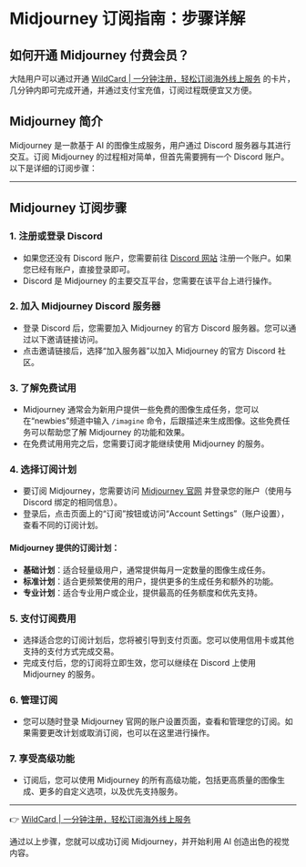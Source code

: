 # Midjourney 订阅指南：步骤详解

## 如何开通 Midjourney 付费会员？

大陆用户可以通过开通 [WildCard | 一分钟注册，轻松订阅海外线上服务](https://bbtdd.com/WildCard) 的卡片，几分钟内即可完成开通，并通过支付宝充值，订阅过程既便宜又方便。

## Midjourney 简介

Midjourney 是一款基于 AI 的图像生成服务，用户通过 Discord 服务器与其进行交互。订阅 Midjourney 的过程相对简单，但首先需要拥有一个 Discord 账户。以下是详细的订阅步骤：

---

## Midjourney 订阅步骤

### 1. 注册或登录 Discord

- 如果您还没有 Discord 账户，您需要前往 [Discord 网站](https://discord.com/) 注册一个账户。如果您已经有账户，直接登录即可。
- Discord 是 Midjourney 的主要交互平台，您需要在该平台上进行操作。

### 2. 加入 Midjourney Discord 服务器

- 登录 Discord 后，您需要加入 Midjourney 的官方 Discord 服务器。您可以通过以下邀请链接访问。
- 点击邀请链接后，选择“加入服务器”以加入 Midjourney 的官方 Discord 社区。

### 3. 了解免费试用

- Midjourney 通常会为新用户提供一些免费的图像生成任务，您可以在“newbies”频道中输入 `/imagine` 命令，后跟描述来生成图像。这些免费任务可以帮助您了解 Midjourney 的功能和效果。
- 在免费试用用完之后，您需要订阅才能继续使用 Midjourney 的服务。

### 4. 选择订阅计划

- 要订阅 Midjourney，您需要访问 [Midjourney 官网](https://www.midjourney.com/) 并登录您的账户（使用与 Discord 绑定的相同信息）。
- 登录后，点击页面上的“订阅”按钮或访问“Account Settings”（账户设置），查看不同的订阅计划。

#### Midjourney 提供的订阅计划：

- **基础计划**：适合轻量级用户，通常提供每月一定数量的图像生成任务。
- **标准计划**：适合更频繁使用的用户，提供更多的生成任务和额外的功能。
- **专业计划**：适合专业用户或企业，提供最高的任务额度和优先支持。

### 5. 支付订阅费用

- 选择适合您的订阅计划后，您将被引导到支付页面。您可以使用信用卡或其他支持的支付方式完成交易。
- 完成支付后，您的订阅将立即生效，您可以继续在 Discord 上使用 Midjourney 的服务。

### 6. 管理订阅

- 您可以随时登录 Midjourney 官网的账户设置页面，查看和管理您的订阅。如果需要更改计划或取消订阅，也可以在这里进行操作。

### 7. 享受高级功能

- 订阅后，您可以使用 Midjourney 的所有高级功能，包括更高质量的图像生成、更多的自定义选项，以及优先支持服务。

---

👉 [WildCard | 一分钟注册，轻松订阅海外线上服务](https://bbtdd.com/WildCard)

通过以上步骤，您就可以成功订阅 Midjourney，并开始利用 AI 创造出色的视觉内容。